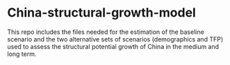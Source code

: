 # China-structural-growth-model
This repo includes the files needed for the estimation of the baseline scenario and the two alternative sets of scenarios (demographics and TFP) used to assess the structural potential growth of China in the medium and long term.
